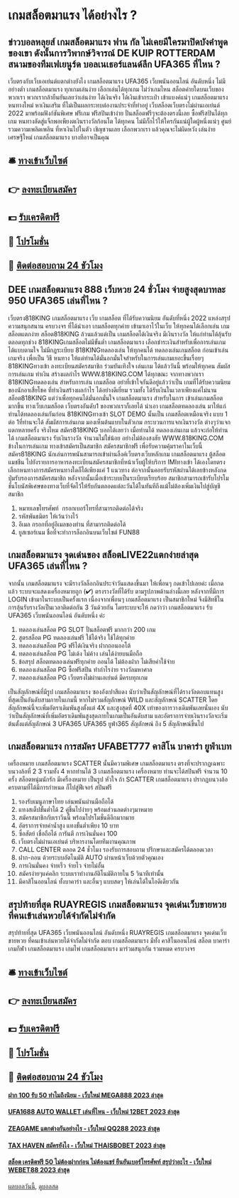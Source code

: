 # เกมสล็อตมาแรง ได้อย่างไร ?
## ข่าวบอลหลุยส์ เกมสล็อตมาแรง ฟาน กัล ไม่เคยมีใครมาปิดบังคำพูดของเขา ดังนั้นการวิพากษ์วิจารณ์ DE KUIP ROTTERDAM สนามของทีมเฟเยนูร์ด บอลเนเธอร์แลนด์ลีก UFA365 ที่ไหน ?
เว็บตรงกับเว็บเอเย่นต์แตกต่างยังไง เกมสล็อตมาแรง UFA365 เว็บพนันออนไลน์ อันดับหนึ่ง ไม่มีอย่างต่ำ เกมสล็อตมาแรง ทุกเกมเล่นง่าย เลือกเล่นได้ทุกเกม ไม่ว่าเกมไหน สล็อตค่ายใดบนเว็บของพวกเรา พวกเรากล้ายืนยันเลยว่าเล่นง่าย ได้เงินจริง ได้เงินเข้ากระเป๋า เข้าแบงค์แน่ๆ เกมสล็อตมาแรง หนทางใหม่ หาเงินเสริม ที่ไม่เป็นผลกระทบต่องานประจำที่ทำอยู่ เว็บสล็อตเว็บตรงไม่ผ่านเอเย่นต์ 2022 มาพร้อมฟังก์ชันพิเศษ ฟรีเกม ฟรีสปินเข้าง่าย ปั่นสล็อตฟรีๆจะต้องตรงนี้เลย ซื้อฟรีสปินได้ทุกเกม หนทางลัดสู่แจ็กพอเพียงตเงินรางวัลก้อนโต ได้ทุกคน ไม่มีกั๊กไว้ให้ใครกันแน่ผู้ใดผู้หนึ่งแน่ๆ ศูนย์รวมความเพลิดเพลิน ที่หาเงินไปในตัว เชิญชวนเลย เลือกพวกเรา แล้วคุณจะไม่ผิดหวัง เล่นง่าย เศรษฐีใหม่ เกมสล็อตมาแรง บางทีอาจเป็นคุณ

## 🛎 [ทางเข้าเว็บไซต์](https://bit.ly/3SdLNi2)
## 👉 [ลงทะเบียนสมัคร](https://bit.ly/3SdLNi2)
## 💵 [รับเครดิตฟรี](https://bit.ly/3dyRKHj)
## 👑 [โปรโมชั่น](https://bit.ly/3dyRKHj)
## 📱 [ติดต่อสอบถาม 24 ชัวโมง](https://bit.ly/3dyRKHj)

## DEE เกมสล็อตมาแรง 888 เว็บหวย 24 ชั่วโมง จ่ายสูงสุดบาทละ 950 UFA365 เล่นที่ไหน ?
เว็บตรง818KING เกมสล็อตมาแรง เว็บ เกมสล็อต ที่ได้รับความนิยม อันดับที่หนึ่ง 2022 แหล่งสรุปความสนุกสนาน ครบวงจร ที่ได้นำเอา เกมสล็อตทุกค่าย เข้ามาเอาไว้ในเว็บ ให้ทุกคนได้เลือกเล่น เกมสล็อตแตกง่าย สล็อต818KING ล้วนแล้วแต่เป็น เกมสล็อตได้เงินจริง มีเงินรางวัล ให้แก่ท่านได้ลุ้นรับ ตลอดทุกช่วง 818KINGเกมสล็อตไม่มีขั้นต่ำ เกมสล็อตมาแรง เลือกชำระเงินสำหรับเพื่อการเล่นเกม ได้แบบตามใจ ไม่มีกฎระเบียบ 818KINGทดลองเล่น ให้ทุกคนได้ ทดลองเล่นเกมสล็อต ก่อนเข้าเล่นเกมจริง เพื่อเป็น วิธี หนทาง ให้แด่ท่านได้มั่นอกมั่นใจสำหรับในการเล่นเกมเยอะขึ้นเรื่อยๆ 818KINGทางเข้า ลงทะเบียนสมัครสมาชิก ร่วมบันเทิงใจ เล่นเกม ได้แล้ววันนี้ พร้อมให้ทุกคน สัมผัส การเล่นเกม ทำเงิน สร้างผลกำไร WWW.818KING.COM ได้ทุกขณะ จากทางพวกเรา
818KINGทดลองเล่น สำหรับการเล่น เกมสล็อต อย่าที่เข้าใจกันดีอยู่แล้วว่าเป็น เกมที่ได้รับความนิยม ของนักอาเสี่ยโชค ที่ทำเงินสร้างผลกำไร ได้อย่างดีเยี่ยม รวมทั้ง ได้รับเงินในเวลาเพียงแค่ไม่นาน สล็อต818KING แต่ว่าเพื่อทุกคนได้มั่นอกมั่นใจ เกมสล็อตมาแรง สำหรับในการ เข้าเล่นเกมสล็อต มากขึ้น ทางเว็บเกมสล็อต เว็บตรงอันดับ1 ของพวกเราก็เลยได้ นำเอา เกมสล็อตทดลองเล่น มาให้แก่ท่านได้ทดลองเล่นกันก่อน 818KINGทางเข้า SLOT DEMO นั้นเป็น เกมสล็อตเหมือนจริง แบบ 1 ต่อ 1ที่ท่านจะได้ สัมผัสการเล่นเกม มองเห็นต้นแบบในตัวเกม กระบวนการแจกเงินรางวัล ต่างๆว่าแจกแตกหลายครั้ง จริงไหม สมัคร818KING บอกได้เลยว่า เมื่อท่านได้ ทดลองเล่นเกม แล้วจะก่อให้ท่านได้ เกมสล็อตมาแรง รับเงินรางวัล จำนวนไม่ใช่น้อย อย่างไม่ต้องสงสัย WWW.818KING.COM ข้างในการเล่นเกม
ทางเข้าสมัครเป็นสมาชิก สมัครสมาชิกฟรี เพื่อรับความคุ้มราคาในเว็บนี้ สมัคร818KING นักเล่นการพนันสามารถเข้าผ่านลิ้งค์เว็บตรงเว็บหลักเกม เกมสล็อตมาแรง ตู้สล็อตแมชชีน ไปยังรายการอาหารลงทะเบียนสมัครสมาชิกที่หน้าเว็บผู้ให้บริการ IMIทางเข้า ได้เองโดยตรง เลือกหนทางการสมัครหนทางใดก็ได้เพียงแค่ 1 แนวทาง ต่อจากนั้นคอยรับรหัสผ่านได้เลยข้างหลังกดปุ่มรับรองการสมัครสมาชิก หลังจากนั้นเมื่อเข้าระบบเป็นระเบียบเรียบร้อย สมาชิกสามารถเข้ารับโปรโมชั่นโบนัสพิเศษของทางเว็บที่จัดไว้ให้รับกันตลอดแต่ละวันได้ในทันทีถึงแม้ไม่ต้องเพิ่มเงินไปสู่บัญชีสมาชิก
1. หมายเลขโทรศัพท์  กรอกเบอร์โทรที่สามารถติดต่อได้จริง
2. รหัสพันธมิตร ให้เว้นว่างไว้
3. อีเมล กรอกที่อยู่อีเมลของท่าน ที่สามารถติดต่อได้
4. ยูสเซอร์เนม ชื่อที่จะทำการล็อกอินบนเว็บไซต์ FUN88

## เกมสล็อตมาแรง จุดเด่นของ สล็อตLIVE22แตกง่ายล่าสุด UFA365 เล่นที่ไหน ?
จากนั้น เกมสล็อตมาแรง จะมีรางวัลล็อกอินประจำวันแสดงขึ้นมา ให้เพื่อนๆ กดเข้าไปเลยค่ะ
เมื่อกดแล้ว ระบบจะแสดงเครื่องหมายถูก (✔) ตรงรางวัลที่ได้รับ ตามรูปภาพด้านล่างนี้เลย
หลังจากที่มีการ LOGIN เข้ามาในระบบเป็นครั้งแรก เนื่องจากเพื่อนๆ เกมสล็อตมาแรง เป็นสมาชิกใหม่ จึงมีสิทธิ์ในการลุ้นรับรางวัลเป็นเวลาติดต่อกัน 3 วันด้วยกัน โดยระบบจะให้ กดว่าว่า เกมสล็อตมาแรง รับ UFA365 เว็บพนันออนไลน์ อันดับหนึ่ง ค่ะ
1. ทดลองเล่นสล็อต PG SLOT ปั่นสล็อตฟรี มากกว่า 200 เกม
2. สูตรสล็อต PG ทดลองเล่นฟรี ใช้ได้จริง ใช้ได้ทุกค่าย
3. ทดลองเล่นสล็อต PG ฟรีได้เงินจริง ฝากถอนออโต้
4. ทดลองเล่นสล็อต PG ไม่เด้ง ไม่ค้าง เล่นได้ง่ายบนมือถือ
5. ข้อสรุป สล็อตทดลองเล่นฟรีทุกค่าย ถอนได้ ไม่ต้องฝาก ไม่เสียค่าใช้จ่าย
6. ทดลองเล่นสล็อต PG ซื้อฟรีสปิน ทำกำไรง่าย รางวัลมหาศาล
7. ทดลองเล่นสล็อต PG เว็บตรงไม่ผ่านเอเย่นต์ มีครบทุกเกม

เป็นสัญลักษณ์ที่มีรูป เกมสล็อตมาแรง ซองอังเปาสีแดง นับว่าเป็นสัญลักษณ์ที่ได้รางวัลตอบแทนสูงที่สุดเป็นอันดับสามภายในเกมนี้ หากไม่รวมสัญลักษณ์ WILD และสัญลักษณ์ SCATTER โดยสัญลักษณ์นี้จะเพิ่มอัตราเดิมพันสูงตั้งแต่ 4X และสูงสุดที่ 40X เท่าของการวางเดิมพันเลยนั่นเอง นับว่าเป็นสัญลักษณ์ที่เพิ่มอัตราเดิมพันสูงสุดภายในเกมเป็นอันดับสาม และอัตราการจ่ายเงินรางวัลจะเริ่มต้นตั้งแต่สัญลักษณ์ 3 UFA365 UFA365 ยูฟ่า365 สัญลักษณ์ ถึง 5 สัญลักษณ์ขึ้นไป

## เกมสล็อตมาแรง การสมัคร UFABET777 คาสิโน บาคาร่า ยูฟ่าเบท
เครื่องหมาย เกมสล็อตมาแรง SCATTER นั้นมีความพิเศษ เกมสล็อตมาแรง ตรงที่จะปรากฏเฉพาะบนวงล้อที่ 2 3 รวมทั้ง 4 หากท่านได้ 3 เกมสล็อตมาแรง เครื่องหมาย ท่านจะได้สปินฟรี จำนวน 10 ครั้ง
สล็อตหนุ่มนักรัก มีเครื่องหมาย เป็นรูป หัวใจ ถ้า SCATTER เกมสล็อตมาแรง ปรากฏบนวงล้อครบตามที่ได้มีการกำหนด ก็ไปสู่ฟีเจอร์ สปินฟรี
1. รองรับเมนูภาษาไทย เล่นพนันผ่านมือถือได้
2. แทงสเต็ปขั้นต่ำได้ 2 คู่ขึ้นไปง่ายๆ พร้อมส่วนลดต่างๆมาหมาย
3. สมัครสมาชิกกับเราวีนนี้ พร้อมโปรโมชั่นดีอีกมากมาย
4. อัตราการจ่ายค่าน้ำสูง แทงขั้นต่ำเพียง 10 บาท
5. ซื่อสัตย์ เชื่อถือได้ การันตี การเงินมั่นคง 100
6. เว็บตรงไม่ผ่านเอเย่นต์ บริหารงานโดยทีมงานคุณภาพ
7. CALL CENTER ตลอด 24 ชั่วโมง รองรับการสอบถาม ปรึกษาและสมัครได้ตลอดเวลา
8. ฝาก-ถอน ด้วยระบบอัตโนมัติ AUTO ผ่านหน้าเว็บด้วยตัวคุณเอง
9. การเงินมั่นคง จ่ายเร็ว จ่ายไว จ่ายไม่อั้น
10. สมัครง่ายๆแค่คลิก ระบบเราทำงานอัติโนมัติภายใน 5 วินาทีเท่านั้น
11. มีคาสิโนออนไลน์ ทั้งบาคาร่า และอื่นๆ แบบสดๆ ให้เล่นได้ในไอดีเดียวกัน

## สรุปท้ายที่สุด RUAYREGIS เกมสล็อตมาแรง จุดเด่นเว็บขายหวย ที่คนเข้าเล่นหวยได้จำกัดไม่จำกัด
สรุปท้ายที่สุด UFA365 เว็บพนันออนไลน์ อันดับหนึ่ง RUAYREGIS เกมสล็อตมาแรง จุดเด่นเว็บขายหวย ที่คนเข้าเล่นหวยได้จำกัดไม่จำกัด ตอบ เกมสล็อตมาแรง มีทั้ง คาสิโนออนไลน์ สล็อต บาคาร่า เกมกีฬา เกมสล็อตมาแรง เกมไพ่ เกมสล็อตมาแรง มาร่วมสนุกกัน รวมหมด ครบวงจร

## 🛎 [ทางเข้าเว็บไซต์](https://bit.ly/3SdLNi2)
## 👉 [ลงทะเบียนสมัคร](https://bit.ly/3SdLNi2)
## 💵 [รับเครดิตฟรี](https://bit.ly/3dyRKHj)
## 👑 [โปรโมชั่น](https://bit.ly/3dyRKHj)
## 📱 [ติดต่อสอบถาม 24 ชัวโมง](https://bit.ly/3dyRKHj)

#### [ฝาก 100 รับ 50 ทำไมถึงนิยม - เว็บใหม่ MEGA888 2023 ล่าสุด](https://atom.io/themes/ฝาก%20100%20รับ%2050%20ทำไมถึงนิยม%20-%20เว็บใหม่%20mega888%202023%20ล่าสุด)
#### [UFA1688 AUTO WALLET เล่นที่ไหน - เว็บใหม่ 12BET 2023 ล่าสุด](https://atom.io/themes/ufa1688%20auto%20wallet%20เล่นที่ไหน%20-%20เว็บใหม่%2012bet%202023%20ล่าสุด)
#### [ZEAGAME แตกต่างกันอย่างไร - เว็บใหม่ QQ288 2023 ล่าสุด](https://atom.io/themes/zeagame%20แตกต่างกันอย่างไร%20-%20เว็บใหม่%20qq288%202023%20ล่าสุด)
#### [TAX HAVEN สมัครยังไง - เว็บใหม่ THAISBOBET 2023 ล่าสุด](https://atom.io/themes/tax%20haven%20สมัครยังไง%20-%20เว็บใหม่%20thaisbobet%202023%20ล่าสุด)
#### [สล็อต เครดิตฟรี 50 ไม่ต้องฝากก่อน ไม่ต้องแชร์ ยืนยันเบอร์โทรศัพท์ สรุปว่าอะไร - เว็บใหม่ WEBET88 2023 ล่าสุด](https://atom.io/themes/สล็อต%20เครดิตฟรี%2050%20ไม่ต้องฝากก่อน%20ไม่ต้องแชร์%20ยืนยันเบอร์โทรศัพท์%20สรุปว่าอะไร%20-%20เว็บใหม่%20webet88%202023%20ล่าสุด)

[ผลบอลวันนี้](https://siamsport.tv "ผลบอลวันนี้"), [ดูบอลสด](https://siamsport.tv/ดูบอลสด "ดูบอลสด")